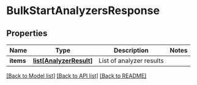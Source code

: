 # BulkStartAnalyzersResponse

## Properties
Name | Type | Description | Notes
------------ | ------------- | ------------- | -------------
**items** | [**list[AnalyzerResult]**](AnalyzerResult.md) | List of analyzer results | 

[[Back to Model list]](../README.md#documentation-for-models) [[Back to API list]](../README.md#documentation-for-api-endpoints) [[Back to README]](../README.md)


